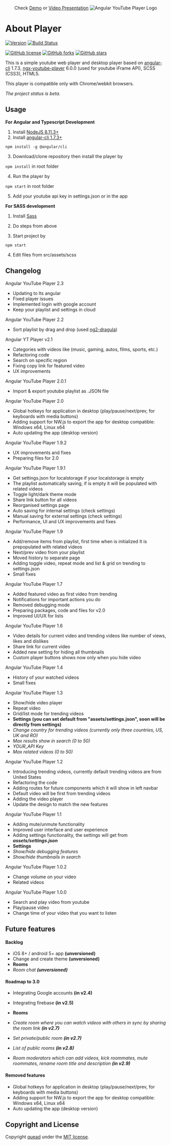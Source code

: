 <p align="center">
  Check 
  <a href="https://quead.github.io/demo/" title="YouTube Player Demo">Demo</a> 
  or
  <a href="https://youtu.be/KB803dWQM-o/" title="Video Presentation">Video Presentation</a>
  <img alt="Angular YouTube Player Logo" src="https://i.imgur.com/EKqK4ip.png" style="height: auto; max-width:100%;" />
</p>

# About Player
[![Version](https://img.shields.io/badge/Current%20version-v2.3-brightgreen.svg?style=flat)](https://github.com/quead/angular2-yt-player)
[![Build Status](https://semaphoreci.com/api/v1/quead/angular2-yt-player/branches/master/badge.svg)](https://semaphoreci.com/quead/angular2-yt-player)

[![GitHub license](https://img.shields.io/badge/license-MIT-blue.svg)](https://raw.githubusercontent.com/quead/angular2-yt-player/master/LICENSE)
[![GitHub forks](https://img.shields.io/github/forks/quead/angular2-yt-player.svg)](https://github.com/quead/angular2-yt-player/network)
[![GitHub stars](https://img.shields.io/github/stars/quead/angular2-yt-player.svg)](https://github.com/quead/angular2-yt-player/stargazers)

This is a simple youtube web player and desktop player based on [angular-cli](https://github.com/angular/angular-cli "Angular Cli") 1.7.3, [ngx-youtube-player](https://github.com/orizens/ng2-youtube-player "ngx youtube player") 6.0.0 (used for youtube iFrame API), SCSS (CSS3), HTML5.

This player is compatible only with Chrome/webkit browsers.

*The project status is beta.*

## Usage

**For Angular and Typescript Development**
1. Install [NodeJS 8.11.3+](https://nodejs.org/en/download/ "Node JS Download")
2. Install [angular-cli 1.7.3+](https://github.com/angular/angular-cli "Angular Cli")

`npm install -g @angular/cli`

3. Download/clone repository then install the player by

`npm install` in root folder

4. Run the player by

`npm start` in root folder

5. Add your youtube api key in settings.json or in the app

**For SASS development**

1. Install [Sass](http://sass-lang.com/install "Sass website")

2. Do steps from above

3. Start project by

`npm start`

4. Edit files from src/assets/scss

## Changelog
Angular YouTube Player 2.3
- Updating to lts angular
- Fixed player issues
- Implemented login with google account
- Keep your playlist and settings in cloud

Angular YouTube Player 2.2
- Sort playlist by drag and drop (used [ng2-dragula](https://valor-software.com/ng2-dragula/ "NG2 Dragula"))

Angular YT Player v2.1
- Categories with videos like (music, gaming, autos, films, sports, etc.)
- Refactoring code
- Search on specific region
- Fixing copy link for featured video
- UX improvements

Angular YouTube Player 2.0.1
- Import & export youtube playlist as .JSON file

Angular YouTube Player 2.0
- Global hotkeys for application in desktop (play/pause/next/prev, for keyboards with media buttons)
- Adding support for NW.js to export the app for desktop compatible: Windows x64, Linux x64
- Auto updating the app (desktop version)

Angular YouTube Player 1.9.2
- UX improvements and fixes
- Preparing files for 2.0

Angular YouTube Player 1.9.1
- Get settings.json for localstorage if your localstorage is empty
- The playlist automatically saving, if is empty it will be populated with related videos
- Toggle light/dark theme mode
- Share link button for all videos
- Reorganised settings page
- Auto saving for internal settings (check settings)
- Manual saving for external settings (check settings)
- Performance, UI and UX improvements and fixes

Angular YouTube Player 1.9
- Add/remove items from playlist, first time when is initialized It is prepopulated with related videos
- Next/prev video from your playlist
- Moved history to separate page
- Adding toggle video, repeat mode and list & grid on trending to settings.json
- Small fixes

Angular YouTube Player 1.7
- Added featured video as first video from trending
- Notifications for important actions you do
- Removed debugging mode
- Preparing packages, code and files for v2.0
- Improved UI/UX for lists

Angular YouTube Player 1.6
- Video details for current video and trending videos like number of views, likes and dislikes
- Share link for current video
- Added new setting for hiding all thumbnails
- Custom player buttons shows now only when you hide video

Angular YouTube Player 1.4
- History of your watched videos
- Small fixes

Angular YouTube Player 1.3
 - Show/hide video player
 - Repeat video
 - Grid/list mode for trending videos
- **Settings (you can set default from "assets/settings.json", soon will be directly from settings)**
- *Change country for trending videos (currently only three countries, US, UK and RO)*
- *Max results show in search (0 to 50)*
- *YOUR_API Key*
- *Max related videos (0 to 50)*

Angular YouTube Player 1.2
- Introducing trending videos, currently default trending videos are from United States
- Refactoring the code
- Adding routes for future components which it will show in left navbar
- Default video will be first from trending videos
- Adding the video player
- Update the design to match the new features

Angular YouTube Player 1.1
- Adding mute/unmute functionality
- Improved user interface and user experience
- Adding settings functionality, the settings will get from ***assets/settings.json***
- **Settings**
- *Show/hide debugging features*
- *Show/hide thumbnails in search*


Angular YouTube Player 1.0.2
- Change volume on your video
- Related videos

Angular YouTube Player 1.0.0
- Search and play video from youtube
- Play/pause video
- Change time of your video that you want to listen

## Future features
#### Backlog
- iOS 8+ / android 5+ app **(unversioned)**
- Change and create theme **(unversioned)**
- **Rooms**
- *Room chat **(unversioned)***

#### Roadmap to 3.0
- Integrating Google accounts **(in v2.4)**
- Integrating firebase **(in v2.5)**

- **Rooms**
- *Create room where you can watch videos with others in sync by sharing the room link **(in v2.7)***
- *Set private/public room **(in v2.7)***
- *List of public rooms **(in v2.8)***
- *Room moderators which can add videos, kick roommates, mute roommates, rename room title and description **(in v2.9)***


#### Removed features
- Global hotkeys for application in desktop (play/pause/next/prev, for keyboards with media buttons)
- Adding support for NW.js to export the app for desktop compatible: Windows x64, Linux x64
- Auto updating the app (desktop version)

## Copyright and License
Copyright [quead](https://github.com/quead) under the [MIT license](LICENSE).
